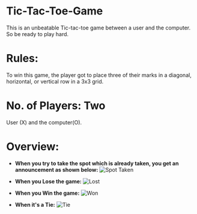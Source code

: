 # Tic-Tac-Toe-Game
 This is an unbeatable Tic-tac-toe game between a user and the computer. So be ready to play hard.

# Rules:
To win this game, the player got to place three of their marks in a diagonal, horizontal, or vertical row in a 3x3 grid.

# No. of Players: Two
User (X) and the computer(O).

# Overview:
- **When you try to take the spot which is already taken, you get an announcement as shown below:**
![Spot Taken](https://github.com/sagunpandey123/Tik-Tak-Toe-Game/blob/main/sources/SpotTaken.PNG)

- **When you Lose the game:**
![Lost](https://github.com/sagunpandey123/Tik-Tak-Toe-Game/blob/main/sources/Lost.PNG)

- **When you Win the game:**
![Won](https://github.com/sagunpandey123/Tik-Tak-Toe-Game/blob/main/sources/Won.PNG)

- **When it's a Tie:**
![Tie](https://github.com/sagunpandey123/Tik-Tak-Toe-Game/blob/main/sources/Tie.PNG)

